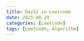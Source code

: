 ```yaml
---
title: Day52 in Leetcode
date: 2025-08-29
categories: [Leetcode]
tags: [Leetcode, Algorithm]
---
```

